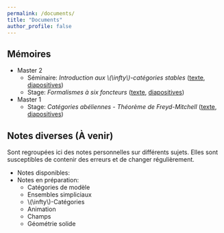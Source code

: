 ```yaml
---
permalink: /documents/
title: "Documents"
author_profile: false
---
```


Mémoires
--------

* Master 2
  * Séminaire: *Introduction aux \\(\infty\\)-catégories stables* ([texte](/files/memoires/m2-seminaire.pdf), [diapositives](/files/memoires/m2-seminaire-beamer.pdf))
  * Stage: *Formalismes à six foncteurs* ([texte](/files/memoires/m2-stage.pdf), [diapositives](/files/memoires/m2-stage-beamer.pdf))
* Master 1
  * Stage: *Catégories abéliennes - Théorème de Freyd-Mitchell* ([texte](/files/memoires/m1-stage.pdf), [diapositives](/files/memoires/m1-stage-beamer.pdf))

Notes diverses (À venir)
------------------------

Sont regroupées ici des notes personnelles sur différents sujets. Elles sont susceptibles de contenir des erreurs et de changer régulièrement.

* Notes disponibles:
* Notes en préparation:
  * Catégories de modèle
  * Ensembles simpliciaux
  * \\(\infty\\)-Catégories
  * Animation
  * Champs
  * Géométrie solide